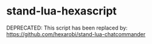 # stand-lua-hexascript

DEPRECATED: This script has been replaced by: https://github.com/hexarobi/stand-lua-chatcommander

